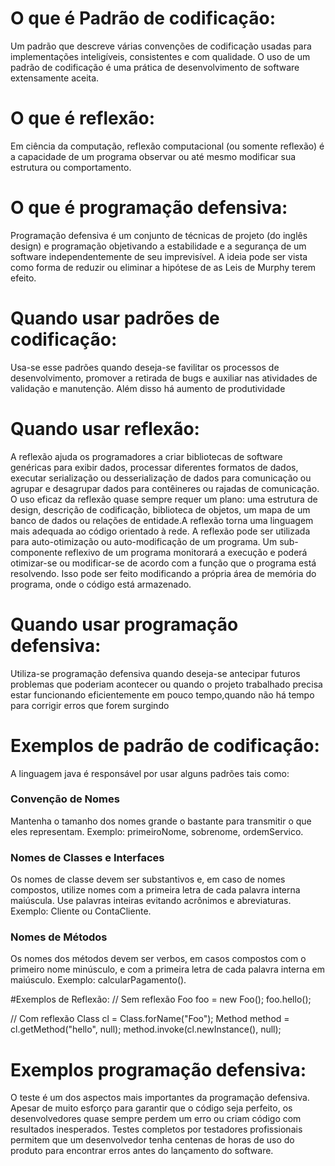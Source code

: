 # O que é Padrão de codificação:
Um padrão que descreve várias convenções de codificação usadas para implementações inteligíveis, consistentes e com qualidade. O uso de um padrão de codificação é uma prática de desenvolvimento de software extensamente aceita.

# O que é reflexão:
Em ciência da computação, reflexão computacional (ou somente reflexão) é a capacidade de um programa observar ou até mesmo modificar sua estrutura ou comportamento.

# O que é programação defensiva:
Programação defensiva é um conjunto de técnicas de projeto (do inglês design) e programação objetivando a estabilidade e a segurança de um software independentemente de seu imprevisível. A ideia pode ser vista como forma de reduzir ou eliminar a hipótese de as Leis de Murphy terem efeito.

# Quando usar padrões de codificação:
Usa-se esse padrões quando deseja-se favilitar os processos de desenvolvimento, promover a retirada de bugs e auxiliar nas atividades de validação e manutenção. Além disso há aumento de produtividade
# Quando usar reflexão:
A reflexão ajuda os programadores a criar bibliotecas de software genéricas para exibir dados, processar diferentes formatos de dados, executar serialização ou desserialização de dados para comunicação ou agrupar e desagrupar dados para contêineres ou rajadas de comunicação.
O uso eficaz da reflexão quase sempre requer um plano: uma estrutura de design, descrição de codificação, biblioteca de objetos, um mapa de um banco de dados ou relações de entidade.A reflexão torna uma linguagem mais adequada ao código orientado à rede. A reflexão pode ser utilizada para auto-otimização ou auto-modificação de um programa. Um sub-componente reflexivo de um programa monitorará a execução e poderá otimizar-se ou modificar-se de acordo com a função que o programa está resolvendo. Isso pode ser feito modificando a própria área de memória do programa, onde o código está armazenado.

# Quando usar programação defensiva:
Utiliza-se programação defensiva quando deseja-se antecipar futuros problemas que poderiam acontecer ou quando o projeto trabalhado precisa estar funcionando eficientemente em pouco tempo,quando não há tempo para corrigir erros que forem surgindo

# Exemplos de padrão de codificação:
A linguagem java é responsável por usar alguns padrões tais como:
### Convenção de Nomes
Mantenha o tamanho dos nomes grande o bastante para transmitir o que eles representam. Exemplo: primeiroNome, sobrenome, ordemServico.

### Nomes de Classes e Interfaces
Os nomes de classe devem ser substantivos e, em caso de nomes compostos, utilize nomes com a primeira letra de cada palavra interna maiúscula. Use palavras inteiras evitando acrônimos e abreviaturas. Exemplo: Cliente ou ContaCliente.

### Nomes de Métodos
Os nomes dos métodos devem ser verbos, em casos compostos com o primeiro nome minúsculo, e com a primeira letra de cada palavra interna em maiúsculo. Exemplo: calcularPagamento().

#Exemplos de Reflexão:
 // Sem reflexão
 Foo foo = new Foo();
 foo.hello();
 
 // Com reflexão
 Class cl = Class.forName("Foo");
 Method method = cl.getMethod("hello", null);
 method.invoke(cl.newInstance(), null);

# Exemplos programação defensiva:
O teste é um dos aspectos mais importantes da programação defensiva. Apesar de muito esforço para garantir que o código seja perfeito, os desenvolvedores quase sempre perdem um erro ou criam código com resultados inesperados. Testes completos por testadores profissionais permitem que um desenvolvedor tenha centenas de horas de uso do produto para encontrar erros antes do lançamento do software.